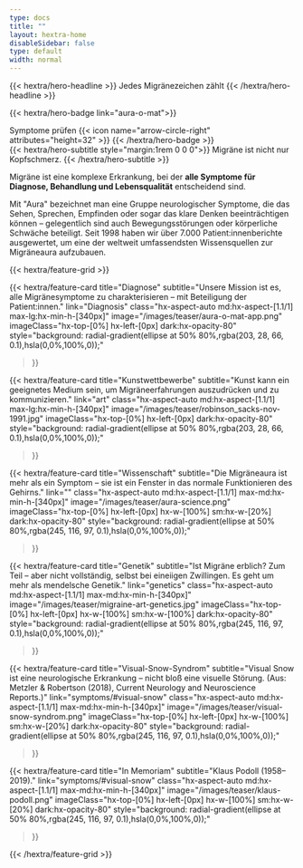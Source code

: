 ```yaml
---
type: docs
title: ""
layout: hextra-home
disableSidebar: false
type: default
width: normal
---
```



<!-- markdownlint-disable MD033 MD034-->

<div class="hx-mt-6 hx-mb-6">
{{< hextra/hero-headline >}}
Jedes Migränezeichen zählt
{{< /hextra/hero-headline >}}
</div>

{{< hextra/hero-badge link="aura-o-mat">}}
  <div class="hx-w-2 hx-h-2 hx-rounded-full hx-bg-primary-400"></div>
  <span class="hx-text-lg">Symptome prüfen</span>
  {{< icon name="arrow-circle-right" attributes="height=32" >}}
{{< /hextra/hero-badge >}}



<div class="hx-mb-12">
{{< hextra/hero-subtitle style="margin:1rem 0 0 0">}}
    Migräne ist nicht nur Kopfschmerz.
    {{< /hextra/hero-subtitle >}}
</div>

 Migräne ist eine komplexe Erkrankung, bei der **alle Symptome für Diagnose, Behandlung und Lebensqualität** entscheidend sind.

Mit "Aura" bezeichnet man eine Gruppe neurologischer Symptome, die das Sehen, Sprechen, Empfinden oder sogar das klare Denken beeinträchtigen können – gelegentlich sind auch Bewegungsstörungen oder körperliche Schwäche beteiligt. Seit 1998 haben wir über 7.000 Patient:innenberichte ausgewertet, um eine der weltweit umfassendsten Wissensquellen zur Migräneaura aufzubauen.

<div class="hx-mt-6"></div>




{{< hextra/feature-grid >}}

  {{< hextra/feature-card
    title="Diagnose"
    subtitle="Unsere Mission ist es, alle Migränesymptome zu charakterisieren – mit Beteiligung der Patient:innen."
    link="Diagnosis"
    class="hx-aspect-auto md:hx-aspect-[1.1/1] max-lg:hx-min-h-[340px]"
    image="/images/teaser/aura-o-mat-app.png"
    imageClass="hx-top-[0%] hx-left-[0px]  dark:hx-opacity-80"
    style="background: radial-gradient(ellipse at 50% 80%,rgba(203, 28, 66, 0.1),hsla(0,0%,100%,0));"
  >}}

  {{< hextra/feature-card
    title="Kunstwettbewerbe"
    subtitle="Kunst kann ein geeignetes Medium sein, um Migräneerfahrungen auszudrücken und zu kommunizieren."
    link="art"
    class="hx-aspect-auto md:hx-aspect-[1.1/1] max-lg:hx-min-h-[340px]"
    image="/images/teaser/robinson_sacks-nov-1991.jpg"
    imageClass="hx-top-[0%] hx-left-[0px]  dark:hx-opacity-80"
    style="background: radial-gradient(ellipse at 50% 80%,rgba(203, 28, 66, 0.1),hsla(0,0%,100%,0));"
  >}}

<!--

  {{< hextra/feature-card
    title="Quantified Self"
    subtitle="Einfache Methoden, um deine Migräneaura zu messen und dein Gehirn besser zu verstehen."
    link="doc/reference/reference-environment-variables"
    class="hx-aspect-auto md:hx-aspect-[1.1/1] max-md:hx-min-h-[340px]"
    image="/images/teaser/hassenstein-measurements.jpg"
    imageClass="hx-top-[0%] hx-left-[0px] dark:hx-opacity-80"
    style="background: radial-gradient(ellipse at 50% 80%,rgba(58, 56, 113, 0.1),hsla(0,0%,100%,0));"
  >}}

  {{< hextra/feature-card
    title="Behandlung"
    subtitle="Medikamente, Neuromodulation und digitale Therapeutika – es gibt viele Optionen."
    link="tx"
    class="hx-aspect-auto md:hx-aspect-[1.1/1] max-lg:hx-min-h-[340px]"
    image="/images/teaser/elektrisches-kopfbad.png"
    imageClass="hx-top-[0%] hx-left-[0px]  dark:hx-opacity-80"
    style="background: radial-gradient(ellipse at 50% 80%,rgba(203, 28, 66, 0.1),hsla(0,0%,100%,0));"
  >}}

-->

  {{< hextra/feature-card
    title="Wissenschaft"
    subtitle="Die Migräneaura ist mehr als ein Symptom – sie ist ein Fenster in das normale Funktionieren des Gehirns."
    link=""
    class="hx-aspect-auto md:hx-aspect-[1.1/1] max-md:hx-min-h-[340px]"
    image="/images/teaser/aura-science.png"
    imageClass="hx-top-[0%] hx-left-[0px]  hx-w-[100%] sm:hx-w-[20%] dark:hx-opacity-80"
    style="background: radial-gradient(ellipse at 50% 80%,rgba(245, 116, 97, 0.1),hsla(0,0%,100%,0));"
  >}}

  {{< hextra/feature-card
    title="Genetik"
    subtitle="Ist Migräne erblich? Zum Teil – aber nicht vollständig, selbst bei eineiigen Zwillingen. Es geht um mehr als mendelsche Genetik."
    link="genetics"
    class="hx-aspect-auto md:hx-aspect-[1.1/1] max-md:hx-min-h-[340px]"
    image="/images/teaser/migraine-art-genetics.jpg"
    imageClass="hx-top-[0%] hx-left-[0px] hx-w-[100%] sm:hx-w-[100%] dark:hx-opacity-80"
    style="background: radial-gradient(ellipse at 50% 80%,rgba(245, 116, 97, 0.1),hsla(0,0%,100%,0));"
  >}}

  {{< hextra/feature-card
    title="Visual-Snow-Syndrom"
    subtitle="Visual Snow ist eine neurologische Erkrankung – nicht bloß eine visuelle Störung. (Aus: Metzler & Robertson (2018), Current Neurology and Neuroscience Reports.)"
    link="symptoms/#visual-snow"
    class="hx-aspect-auto md:hx-aspect-[1.1/1] max-md:hx-min-h-[340px]"
    image="/images/teaser/visual-snow-syndrom.png"
    imageClass="hx-top-[0%] hx-left-[0px]  hx-w-[100%] sm:hx-w-[20%] dark:hx-opacity-80"
    style="background: radial-gradient(ellipse at 50% 80%,rgba(245, 116, 97, 0.1),hsla(0,0%,100%,0));"
  >}}

  {{< hextra/feature-card
    title="In Memoriam"
    subtitle="Klaus Podoll (1958–2019)."
    link="symptoms/#visual-snow"
    class="hx-aspect-auto md:hx-aspect-[1.1/1] max-md:hx-min-h-[340px]"
    image="/images/teaser/klaus-podoll.png"
    imageClass="hx-top-[0%] hx-left-[0px]  hx-w-[100%] sm:hx-w-[20%] dark:hx-opacity-80"
    style="background: radial-gradient(ellipse at 50% 80%,rgba(245, 116, 97, 0.1),hsla(0,0%,100%,0));"
  >}}

{{< /hextra/feature-grid >}}
